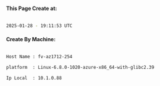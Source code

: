 
   
#### This Page Create at:

```bash

2025-01-28 - 19:11:53 UTC

```

#### Create By Machine:

```bash

Host Name : fv-az1712-254

platform  : Linux-6.8.0-1020-azure-x86_64-with-glibc2.39

Ip Local  : 10.1.0.88

```

